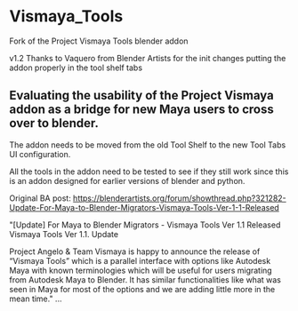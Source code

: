 # Vismaya_Tools
Fork of the Project Vismaya Tools blender addon

v1.2 Thanks to Vaquero from Blender Artists for the init changes putting the addon properly in the tool shelf tabs

## Evaluating the usability of the Project Vismaya addon as a bridge for new Maya users to cross over to blender.
The addon needs to be moved from the old Tool Shelf to the new Tool Tabs UI configuration.

All the tools in the addon need to be tested to see if they still work since this is an addon designed for earlier versions of blender and python.

Original BA post:
https://blenderartists.org/forum/showthread.php?321282-Update-For-Maya-to-Blender-Migrators-Vismaya-Tools-Ver-1-1-Released

"[Update] For Maya to Blender Migrators - Vismaya Tools Ver 1.1 Released
Vismaya Tools Ver 1.1. Update

Project Angelo & Team Vismaya is happy to announce the release of “Vismaya Tools” which is a parallel interface with options like Autodesk Maya with known terminologies which will be useful for users migrating from Autodesk Maya to Blender. It has similar functionalities like what was seen in Maya for most of the options and we are adding little more in the mean time."
...
